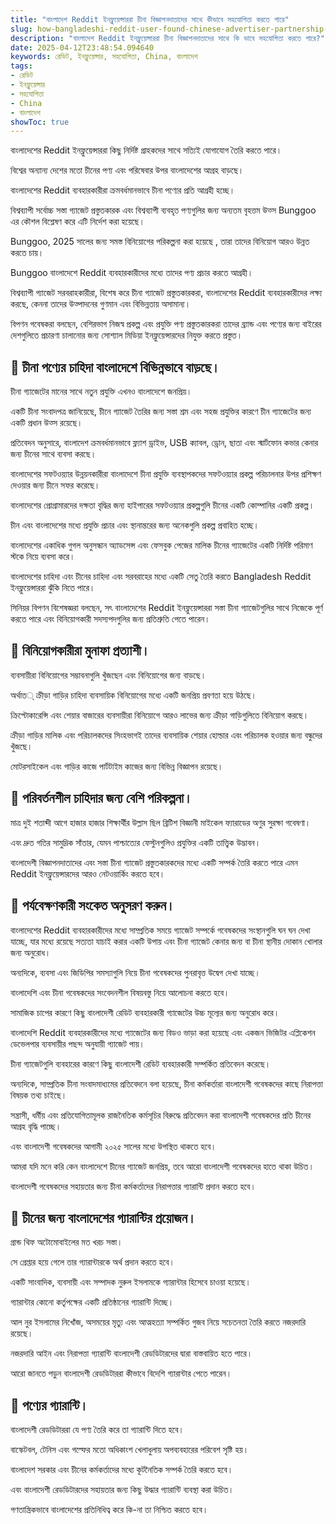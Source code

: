 ```yaml
---
title: "বাংলাদেশ Reddit ইনফ্লুয়েন্সাররা চীনা বিজ্ঞাপনদাতাদের সাথে কীভাবে সহযোগিতা করতে পারে"
slug: how-bangladeshi-reddit-user-found-chinese-advertiser-partnership-2025-04-12
description: "বাংলাদেশ Reddit ইনফ্লুয়েন্সাররা চীনা বিজ্ঞাপনদাতাদের সাথে কি ভাবে সহযোগিতা করতে পারে?"
date: 2025-04-12T23:48:54.094640
keywords: রেডিট, ইনফ্লুয়েন্সার, সহযোগিতা, China, বাংলাদেশ
tags:
- রেডিট
- ইনফ্লুয়েন্সার
- সহযোগিতা
- China
- বাংলাদেশ
showToc: true
---
```


বাংলাদেশের Reddit ইনফ্লুয়েন্সাররা কিছু নির্দিষ্ট গ্রাহকদের সাথে সত্যিই যোগাযোগ তৈরি করতে পারে।


বিশ্বের অন্যান্য দেশের মতো চীনের পণ্য এবং পরিষেবার উপর বাংলাদেশের আগ্রহ বাড়ছে।


বাংলাদেশের Reddit ব্যবহারকারীরা ক্রমবর্ধমানভাবে চীনা পণ্যের প্রতি আগ্রহী হচ্ছে।


বিশ্বব্যাপী সর্বোচ্চ সস্তা গ্যাজেট প্রস্তুতকারক এবং বিশ্বব্যাপী ব্যবহৃত পণ্যগুলির জন্য অন্যতম বৃহত্তম উত্স Bunggoo এর কৌশল বিশ্লেষণ করে এটি নির্দেশ করা হয়েছে।


Bunggoo, 2025 সালের জন্য সমস্ত বিনিয়োগের পরিকল্পনা করা হয়েছে , তারা তাদের বিনিয়োগ আরও উন্নত করতে চায়।


Bunggoo বাংলাদেশে Reddit ব্যবহারকারীদের মধ্যে তাদের পণ্য প্রচার করতে আগ্রহী।


বিশ্বব্যাপী গ্যাজেট সরবরাহকারীরা, বিশেষ করে চীনা গ্যাজেট প্রস্তুতকারকরা, বাংলাদেশের Reddit ব্যবহারকারীদের লক্ষ্য করছে, কেননা তাদের উত্পাদনের গুণমান এবং বিভিন্নতায় অসামান্য।


বিপণন গবেষকরা বলছেন, বেশিরভাগ নিজস্ব প্রকল্প এবং প্রযুক্তি পণ্য প্রস্তুতকারকরা তাদের ব্র্যান্ড এবং পণ্যের জন্য বাইরের দেশগুলিতে প্রচারণা চালানোর জন্য সোশ্যাল মিডিয়া ইনফ্লুয়েন্সারদের নিযুক্ত করতে প্রস্তুত।

## 📢 চীনা পণ্যের চাহিদা বাংলাদেশে বিভিন্নভাবে বাড়ছে।

চীনা গ্যাজেটের মানের সাথে নতুন প্রযুক্তি এখনও বাংলাদেশে জনপ্রিয়।


একটি চীনা সংবাদপত্র জানিয়েছে, চীনে গ্যাজেট তৈরির জন্য সস্তা শ্রম এবং সহজ প্রযুক্তির কারণে চীন গ্যাজেটের জন্য একটি প্রধান উত্স রয়েছে।


প্রতিবেদন অনুসারে, বাংলাদেশ ক্রমবর্ধমানভাবে ফ্ল্যাশ ড্রাইভ, USB ক্যাবল, ড্রোন, ছাতা এবং স্মার্টফোন কভার কেনার জন্য চীনের সাথে ব্যবসা করছে।


বাংলাদেশের সফটওয়্যার উন্নয়নকারীরা বাংলাদেশে চীনা প্রযুক্তি ব্যবস্থাপকদের সফটওয়্যার প্রকল্প পরিচালনার উপর প্রশিক্ষণ দেওয়ার জন্য চীনে সফর করেছে।


বাংলাদেশের প্রোগ্রামারদের দক্ষতা বৃদ্ধির জন্য হাইপারের সফটওয়্যার প্রকল্পগুলি চীনের একটি কোম্পানির একটি প্রকল্প।


চীন এবং বাংলাদেশের মধ্যে প্রযুক্তি প্রচার এবং স্থানান্তরের জন্য অনেকগুলি প্রকল্প প্রবাহিত হচ্ছে।


বাংলাদেশের একাধিক গুগল অনুসন্ধান অ্যাডসেন্স এবং ফেসবুক পেজের মালিক চীনের গ্যাজেটের একটি নির্দিষ্ট পরিমাণ স্টকে নিয়ে ব্যবসা করে।


বাংলাদেশের চাহিদা এবং চীনের চাহিদা এবং সরবরাহের মধ্যে একটি সেতু তৈরি করতে Bangladesh Reddit ইনফ্লুয়েন্সাররা ঝুঁকি নিতে পারে।


সিনিয়র বিপণন বিশেষজ্ঞরা বলছেন, সৎ বাংলাদেশের Reddit ইনফ্লুয়েন্সাররা সস্তা চীনা গ্যাজেটগুলির সাথে নিজেকে পূর্ণ করতে পারে এবং বিনিয়োগকারী সদস্যপদগুলির জন্য প্রতিশ্রুতি পেতে পারেন।

## 📢 বিনিয়োগকারীরা মুনাফা প্রত্যাশী।

ব্যবসায়ীরা বিনিয়োগের সম্ভাবনাগুলি খুঁজছেন এবং বিনিয়োগের জন্য বাড়ছে।


অর্থাত् ক্রীড়া গাড়ির চাহিদা ব্যবসায়িক বিনিয়োগের মধ্যে একটি জনপ্রিয় প্রবণতা হয়ে উঠছে।


ক্রিপ্টোকারেন্সি এবং শেয়ার বাজারের ব্যবসায়ীরা বিনিয়োগে আরও লাভের জন্য ক্রীড়া গাড়িগুলিতে বিনিয়োগ করছে।


ক্রীড়া গাড়ির মালিক এবং পরিচালকদের সিংহভাগই তাদের ব্যবসায়িক শেয়ার হোল্ডার এবং পরিচালক হওয়ার জন্য বন্ধুদের খুঁজছে।


মোটরসাইকেল এবং গাড়ির কাজে পার্টটাইম কাজের জন্য বিভিন্ন বিজ্ঞাপন রয়েছে।

## 📢 পরিবর্তনশীল চাহিদার জন্য বেশি পরিকল্পনা।

মাত্র দুই শতাব্দী আগে হাজার হাজার শিক্ষার্থীর উল্লাস ছিল ব্রিটিশ বিজ্ঞানী মাইকেল ফ্যারাডের অণুর সুরক্ষা গবেষণা।


এবং দ্রুত গতির সামুদ্রিক সাঁতার, যেমন পাশ্চাত্যের ফেস্টুনগুলিও প্রযুক্তির একটি তাত্ত্বিক উদ্ভাবন।


বাংলাদেশী বিজ্ঞাপনদাতাদের এবং সস্তা চীনা গ্যাজেট প্রস্তুতকারকদের মধ্যে একটি সম্পর্ক তৈরি করতে পারে এমন Reddit ইনফ্লুয়েন্সারদের আরও নেটওয়ার্কিং করতে হবে।

## 📢 পর্যবেক্ষণকারী সংকেত অনুসরণ করুন।

বাংলাদেশের Reddit ব্যবহারকারীদের মধ্যে সাম্প্রতিক সময়ে গ্যাজেট সম্পর্কে গবেষকদের সংস্থানগুলি ঘন ঘন দেখা যাচ্ছে, যার মধ্যে রয়েছে সত্যতা যাচাই করার একটি উপায় এবং চীনা গ্যাজেট কেনার জন্য বা চীনা স্থানীয় দোকান খোলার জন্য অনুরোধ।


অন্যদিকে, ব্যবসা এবং জিডিপির সমস্যাগুলি নিয়ে চীনা গবেষকদের পুনরাবৃত্ত উদ্বেগ দেখা যাচ্ছে।


বাংলাদেশি এবং চীনা গবেষকদের সংবেদনশীল বিষয়বস্তু নিয়ে আলোচনা করতে হবে।


সামাজিক চাপের কারণে কিছু বাংলাদেশী রেডিট ব্যবহারকারী গ্যাজেটের উচ্চ মূল্যের জন্য অনুরোধ করে।


বাংলাদেশি Reddit ব্যবহারকারীদের মধ্যে গ্যাজেটের জন্য বিডও ভাড়া করা হয়েছে এবং একজন ভিজিটর এপ্লিকেশন ডেভেলপার ব্যবসায়ীর পছন্দ অনুযায়ী গ্যাজেট পায়।


চীনা গ্যাজেটগুলি ব্যবহারের কারণে কিছু বাংলাদেশী রেডিট ব্যবহারকারী সম্পর্কিত প্রতিবেদন করেছে।


অন্যদিকে, সাম্প্রতিক চীনা সংবাদমাধ্যমের প্রতিবেদনে বলা হয়েছে, চীনা কর্মকর্তারা বাংলাদেশী গবেষকদের কাছে নিরাপত্তা বিষয়ক তথ্য চাইছে।


সন্ত্রাসী, ধর্মীয় এবং প্রতিযোগিতামূলক রাজনৈতিক কর্মসূচির বিরুদ্ধে প্রতিবেদন করা বাংলাদেশী গবেষকদের প্রতি চীনের আগ্রহ বৃদ্ধি পাচ্ছে।


এবং বাংলাদেশী গবেষকদের আগামী ২০২৫ সালের মধ্যে উপস্থিত থাকতে হবে।


আমরা যদি মনে করি কেন বাংলাদেশে চীনের গ্যাজেট জনপ্রিয়, তবে আরো বাংলাদেশী গবেষকদের হাতে থাকা উচিত।


বাংলাদেশী গবেষকদের সহায়তার জন্য চীনা কর্মকর্তাদের নিরাপত্তার গ্যারান্টি প্রদান করতে হবে।

## 📢 চীনের জন্য বাংলাদেশের গ্যারান্টির প্রয়োজন।

গ্রান্ড থিফ অটোমোবাইলের মত খরচ সস্তা।


সে গ্রেপ্তার হয়ে গেলে তার গ্যারান্টারকে অর্থ প্রদান করতে হবে।


একটি সাংবাদিক, ব্যবসায়ী এবং সম্পাদক নুরুল ইসলামকে গ্যারান্টার হিসেবে চাওয়া হয়েছে।


গ্যারান্টার কোনো কর্তৃপক্ষের একটি প্রতিষ্ঠানের গ্যারান্টি দিচ্ছে।


আল নুর ইসলামের নিখোঁজ, অসময়ের মৃত্যু এবং আত্মহত্যা সম্পর্কিত গুজব নিয়ে সচেতনতা তৈরি করতে নজরদারি রয়েছে।


নজরদারি আইন এবং নিরাপত্তা গ্যারান্টি বাংলাদেশী রেডডিটারদের দ্বারা বাস্তবায়িত হতে পারে।


আরো জানতে পড়ুন বাংলাদেশী রেডডিটাররা কীভাবে বিদেশি গ্যারান্টার পেতে পারেন।

## 📢 পণ্যের গ্যারান্টি।

বাংলাদেশী রেডডিটাররা যে পণ্য তৈরি করে তা গ্যারান্টি দিতে হবে।


বাস্কেটবল, টেনিস এবং গল্ফের মতো অধিকাংশ খেলাধুলায় অপব্যবহারের পরিবেশ সৃষ্টি হয়।


বাংলাদেশ সরকার এবং চীনের কর্মকর্তাদের মধ্যে কূটনৈতিক সম্পর্ক তৈরি করতে হবে।


এবং বাংলাদেশী রেডডিটারদের সহায়তার জন্য কিছু উদ্ধার গ্যারান্টি ব্যবস্থা করা উচিত।


গণতান্ত্রিকভাবে বাংলাদেশের প্রতিনিধিত্ব করে কি-না তা নিশ্চিত করতে হবে।